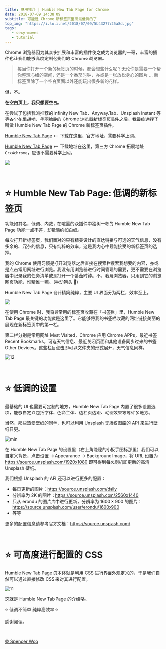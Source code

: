 ```yaml
---
title: 應用推介 | Humble New Tab Page for Chrome 
date: 2018-07-09 14:38:09
subtitle: 可能是 Chrome 新标签页里面最低调的了
top_img: "https://i.loli.net/2018/07/09/5b43277c25a8d.jpg"
tags:
   - sexy-moves
   - tutorial
---
```


Chrome 浏览器因为其众多扩展和丰富的插件使之成为浏览器的一哥，丰富的插件也让我们能够高度定制化我们的 Chrome 浏览器。

> 每当你打开一个新的标签页的时候，都会想些什么呢？无论你是需要一个帮你整理心绪的空间，还是一个番茄时钟，亦或是一张放松身心的图片 … 新标签页除了一个空白页面以外还能玩出很多新的花样。

但，不。

**在空白页上，我只想要空白。**

在尝试了包括我派推荐的 Infinity New Tab、Anyway.Tab、Unsplash Instant 等等各个花里胡哨、华丽臃肿的 Chrome 浏览器新标签页插件之后，我最终选择了叫做 Humble New Tab Page 的 Chrome 新标签页插件。

[Humble New Tab Page](https://chrome.google.com/webstore/detail/humble-new-tab-page/mfgdmpfihlmdekaclngibpjhdebndhdj) <-- 下载在这里，官方地址，需要科学上网。

[Humble New Tab Page](https://www.crx4chrome.com/extensions/mfgdmpfihlmdekaclngibpjhdebndhdj/) <-- 下载地址在这里，第三方 Chrome 拓展地址 `Crx4chrome`，应该不需要科学上网。

![](https://i.loli.net/2018/07/09/5b43092cbba62.png)

<br>


# ⭐️ Humble New Tab Page: 低调的新标签页

功能如其名，低调、内敛，在喧嚣的众插件中独树一帜的 Humble New Tab Page 功能一点不差，却能简约如白纸。

每次打开新标签页，我们面对的只有精美设计的直达链接与可选的天气信息，没有多余的、冗杂的信息，只有纯粹的效率，这是我内心中最能接受的新标签页的选择。

我的 Chrome 使用习惯是打开浏览器之后直接在搜索栏搜索我想要的内容，亦或是点击常用网址进行浏览。我没有用浏览器进行时间管理的需要，更不需要在浏览器中记录我的任务清单或是打开一个番茄时钟。不，我用浏览器，只用到它的浏览网页功能，惟精惟一嘛。（手动狗头 🐶）

Humble New Tab Page 设计精简纯粹，主要 UI 界面分为两栏，效率至上。

![](https://i.loli.net/2018/07/09/5b4312d2ea503.png)

在使用 Chrome 时，我将最常用的标签页收藏在「书签栏」里，Humble New Tab Page 最关键的功能就是这里了。它能够将我的书签栏收藏的网址链接美丽的展现在新标签页中的第一栏。

第二栏分别是常用网址 Most Visited，Chrome 应用 Chrome APPs，最近书签 Recent Bookmarks，可选天气信息、最近关闭页面和其他设备同步过来的书签 Other Devices。这些栏目点击即可以文件夹的形式展开，天气信息同样。

![12](https://i.loli.net/2018/07/09/5b4314fc15b23.gif)

<br>

# ⭐️ 低调的设置

最基础的 UI 也需要可定制的地方，Humble New Tab Page 内置了很多设置选项，能够自定义包括字体、色彩主体、边栏页边距、动画效果等等许多地方。

当然，那些热爱壁纸的同学，也可以利用 Unsplash 无版权图库的 API 来进行壁纸日更。

![min](https://i.loli.net/2018/07/09/5b431b961b2b6.png)

在 Humble New Tab Page 的设置里（右上角隐秘的小扳手图标那里）我们可以自定义背景，点击设置 -> Appearance -> Background Image，将 URL 设置为 https://source.unsplash.com/1920x1080 即可得到每次刷机即更新的高清 Unsplash 壁纸。

我们根据 Unsplash 的 API 还可以进行更多的配置：

- 每日更新的图片：https://source.unsplash.com/daily
- 分辨率为 2K 的图片：https://source.unsplash.com/2560x1440
- 只从 erondu 的图片库中进行更新，分辨率为 1600 × 900 的图片：https://source.unsplash.com/user/erondu/1600x900
- 等等

更多的配置信息请参考官方文档：https://source.unsplash.com/

<br>

# ⭐️ 可高度进行配置的 CSS

Humble New Tab Page 的本体就是利用 CSS 进行界面外观定义的，于是我们自然可以通过直接修改 CSS 来对其进行配置。

![11](https://i.loli.net/2018/07/09/5b431db8e8b4a.png)

这就是 Humble New Tab Page 的介绍咯。

⭐️ 低调不简单 纯粹高效率 ⭐️

感谢阅读。

<br>

[© Spencer Woo](https://spencerwoo.com)